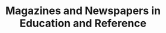 ---
layout: category
category: magazines-newspapers
title: Magazines and Newspapers in Education and Reference
description: Magazines and newspapers are periodicals that provide news, features, and other content on a regular basis.
permalink: /magazines-newspapers/
---